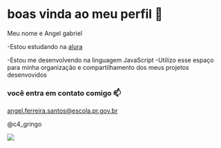 # boas vinda ao meu perfil 💙

Meu nome e Angel gabriel

-Estou estudando na [alura](https://www.alura.com.br)

-Estou me desenvolvendo na linguagem JavaScript
-Utilizo esse espaço para minha organização e compartilhamento dos meus projetos desenvovidos 

### você entra em contato comigo 📫

angel.ferreira.santos@escola.pr.gov.br

@c4_gringo

![](https://media.tenor.com/MKk_-FFOkcUAAAAj/kimetsu-no-yaiba-lightning.gif)
